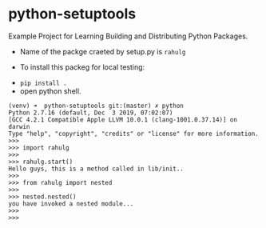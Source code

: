 # python-setuptools
Example Project for Learning Building and Distributing Python Packages.

- Name of the packge craeted by setup.py is `rahulg`

- To install this packeg for local testing:

* `pip install .`
* open python shell.

```
(venv) ➜  python-setuptools git:(master) ✗ python
Python 2.7.16 (default, Dec  3 2019, 07:02:07) 
[GCC 4.2.1 Compatible Apple LLVM 10.0.1 (clang-1001.0.37.14)] on darwin
Type "help", "copyright", "credits" or "license" for more information.
>>> 
>>> import rahulg
>>> 
>>> rahulg.start()
Hello guys, this is a method called in lib/init..
>>> 
>>> from rahulg import nested
>>> 
>>> nested.nested()
you have invoked a nested module...
>>> 
>>>
```
